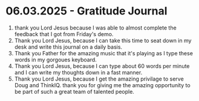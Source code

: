 # 06.03.2025 - Gratitude Journal

1. thank you Lord Jesus because I was able to almost complete the feedback that I got from Friday's demo.
2. Thank you Lord Jesus, because I can take this time to seat down in my desk and write this journal on a daily basis.
3. Thank you Father for the amazing music that it's playing as I type these words in my gorgoues keyboard.
4. Thank you Lord Jesus, because I can type about 60 words per minute and I can write my thoughts down in a fast manner.
5. Thank you Lord Jesus, because I get the amazing privilage to serve Doug and ThinkIQ. thank you for giving me the amazing opportunity to be part of such a great team of talented people.
